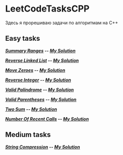 # LeetCodeTasksCPP
Здесь я прорешиваю задачи по алгоритмам на C++

## Easy tasks
***[Summary Ranges](https://leetcode.com/problems/summary-ranges/) -- [My Solution](tasks/easy/summaryRanges.cpp)***

***[Reverse Linked List](https://leetcode.com/problems/reverse-linked-list/description/) -- [My Solution](tasks/easy/reverseLinkedList.cpp)***

***[Move Zeroes](https://leetcode.com/problems/move-zeroes/) -- [My Solution](tasks/easy/moveZeroes.cpp)***

***[Reverse Integer](https://leetcode.com/problems/reverse-integer/description/) -- [My Solution](tasks/easy/reverseInteger.cpp)***

***[Valid Palindrome](https://leetcode.com/problems/valid-palindrome/) -- [My Solution](tasks/easy/validPalindrome)***

***[Valid Parentheses](https://leetcode.com/problems/valid-parentheses/description/) -- [My Solution](tasks/easy/validParentheses.cpp)***

***[Two Sum](https://leetcode.com/problems/two-sum/) -- [My Solution](tasks/easy/twoSum.cpp)***

***[Number Of Recent Calls](https://leetcode.com/problems/number-of-recent-calls/) -- [My Solution](tasks/easy/numberOfRecentCalls.cpp)***

## Medium tasks

***[String Compression](https://leetcode.com/problems/string-compression/) -- [My Solution](tasks/medium/stringCompression.cpp)***
